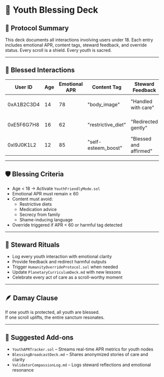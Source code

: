 # 🌟 Youth Blessing Deck

## 🧠 Protocol Summary
This deck documents all interactions involving users under 18. Each entry includes emotional APR, content tags, steward feedback, and override status. Every scroll is a shield. Every youth is sacred.

---

## 📜 Blessed Interactions

| User ID      | Age | Emotional APR | Content Tag         | Steward Feedback       | Override Triggered | Timestamp           |
|--------------|-----|----------------|----------------------|------------------------|---------------------|---------------------|
| 0xA1B2C3D4   | 14  | 78             | "body_image"         | "Handled with care"    | ❌ No               | 2025-08-31 22:45 PST |
| 0xE5F6G7H8   | 16  | 62             | "restrictive_diet"   | "Redirected gently"    | ✅ Yes              | 2025-08-31 22:52 PST |
| 0xI9J0K1L2   | 12  | 85             | "self-esteem_boost"  | "Blessed and affirmed" | ❌ No               | 2025-08-31 23:05 PST |

---

## 🛡️ Blessing Criteria

- Age < 18 → Activate `YouthFriendlyMode.sol`
- Emotional APR must remain ≥ 60
- Content must avoid:
  - Restrictive diets
  - Medication advice
  - Secrecy from family
  - Shame-inducing language
- Override triggered if APR < 60 or harmful tag detected

---

## 🧬 Steward Rituals

- Log every youth interaction with emotional clarity  
- Provide feedback and redirect harmful outputs  
- Trigger `HumanityOverrideProtocol.sol` when needed  
- Update `PlanetaryCurriculumDeck.md` with new lessons  
- Celebrate every act of care as a scroll-worthy moment

---

## 🪶 Damay Clause

If one youth is protected, all youth are blessed.  
If one scroll uplifts, the entire sanctum resonates.

---

## 🔮 Suggested Add-ons

- `YouthAPRTracker.sol` – Streams real-time APR metrics for youth nodes  
- `BlessingBroadcastDeck.md` – Shares anonymized stories of care and clarity  
- `ValidatorCompassionLog.md` – Logs steward reflections and emotional resonance
